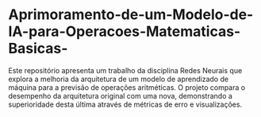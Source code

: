 # Aprimoramento-de-um-Modelo-de-IA-para-Operacoes-Matematicas-Basicas-
Este repositório apresenta um trabalho da disciplina Redes Neurais que explora a melhoria da arquitetura de um modelo de aprendizado de máquina para a previsão de operações aritméticas. O projeto compara o desempenho da arquitetura original com uma nova, demonstrando a superioridade desta última através de métricas de erro e visualizações.
